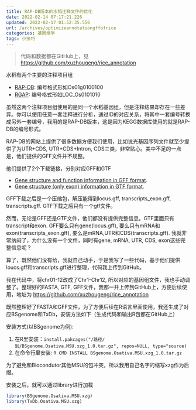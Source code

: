 ```yaml
---
title: RAP-DB版本的水稻注释文件的优化
date: 2022-02-14 07:17:21.226
updated: 2022-02-17 01:52:35.556
url: /archives/optimizeannotationgffofrice
categories: 基因组学
tags: 小技巧
---
```


> 代码和数据都在GitHub上，见 <https://github.com/xuzhougeng/rice_annotation>

水稻有两个主要的注释项目组

- [RAP-DB](https://rapdb.dna.affrc.go.jp): 编号格式形如Os01g0100100
- [RGAP](http://rice.uga.edu):  编号格式形如LOC_Os0101010

虽然这两个注释项目组使用的是同一个水稻基因组，但是注释结果却存在一些差异。你可以使用任意一套注释进行分析，通过ID的对应关系，将其中一套编号转换成另外一套编号，我用的是RAP-DB版本，这是因为KEGG数据库使用的就是RAP-DB的编号形式。

RAP-DB的网站上提供了很多数据方便我们使用，比如说光基因序列文件就至少提供了为UTR+CDS, UTR+CDS+Intron, CDS三类，非常贴心。美中不足的一点是，他们提供的GFF文件并不规整。

他们提供了2个下载链接，分别对应GFF和GTF

- [Gene structure and function information in GFF format](https://rapdb.dna.affrc.go.jp/download/archive/irgsp1/IRGSP-1.0_representative_2021-11-11.tar.gz).
- [Gene structure (only exon) information in GTF format](https://rapdb.dna.affrc.go.jp/download/archive/irgsp1/IRGSP-1.0_representative_transcript_exon_2021-11-11.gtf.gz).


GFF下载之后是一个压缩包，解压能得到locus.gff, transcripts_exon.gff, transcripts.gff. GTF下载之后只有一个gtf文件。

然而，无论是GFF还是GTF文件，他们都没有提供完整信息。GTF里面只有transcript和exon. GFF要么只有gene(locus.gff), 要么只有mRNA和exon(transcripts_exon.gff), 要么是mRNA,UTR和CDS(transcripts.gff). 我就非常纳闷了，为什么没有一个文件，同时有gene, mRNA, UTR, CDS, exon这些完整信息呢？

算了，既然他们没有给，我就自己动手，于是我写了一些代码，基于他们提供loucs.gff和transcripts.gff进行整理，代码我上传到GitHub。

我在代码中，将chr01-12改成了Chr1-Chr12, 所以对应的基因组文件，我也手动调整了。整理好的FASTA, GTF, GFF文件，我都一并上传到GitHub上，方便后续使用，地址为 <https://github.com/xuzhougeng/rice_annotation>

既然整理好了FASTA和GFF文件，为了方便后续在R语言里面使用，我还生成了对应BSgenome和TxDb，安装方法如下（生成代码和输出R包都在GitHub上）

安装方式(以BSgenome为例):

1. 在R里安装：`install.pakcages("/路径/到/BSgenome.Osativa.MSU.xzg_1.0.tar.gz", repos=NULL, type="source) `
1. 在命令行里安装: `R CMD INSTALL BSgenome.Osativa.MSU.xzg_1.0.tar.gz`

为了避免和Biocondutor其他MSU的包冲突，所以我用自己名字的缩写xzg作为后缀。

安装之后，就可以通过library进行加载

```r
library(BSgenome.Osativa.MSU.xzg)
library(TxDb.Osativa.MSU.xzg)
```


